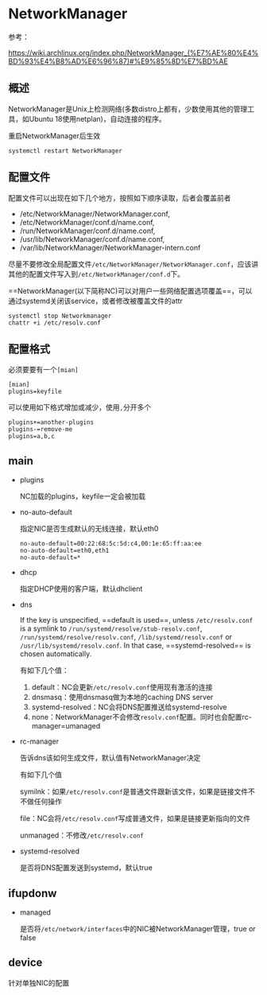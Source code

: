 # NetworkManager

参考：

https://wiki.archlinux.org/index.php/NetworkManager_(%E7%AE%80%E4%BD%93%E4%B8%AD%E6%96%87)#%E9%85%8D%E7%BD%AE

## 概述

NetworkManager是Unix上检测网络(多数distro上都有，少数使用其他的管理工具，如Ubuntu 18使用netplan)，自动连接的程序。

重启NetworkManager后生效

```
systemctl restart NetworkManager
```

## 配置文件

配置文件可以出现在如下几个地方，按照如下顺序读取，后者会覆盖前者

-  /etc/NetworkManager/NetworkManager.conf,
- /etc/NetworkManager/conf.d/name.conf,
- /run/NetworkManager/conf.d/name.conf,
- /usr/lib/NetworkManager/conf.d/name.conf,
- /var/lib/NetworkManager/NetworkManager-intern.conf

尽量不要修改全局配置文件`/etc/NetworkManager/NetworkManager.conf`，应该讲其他的配置文件写入到`/etc/NetworkManager/conf.d`下。

==NetworkManager(以下简称NC)可以对用户一些网络配置选项覆盖==，可以通过systemd关闭该service，或者修改被覆盖文件的attr

```
systemctl stop Networkmanager
chattr +i /etc/resolv.conf
```

## 配置格式

必须要要有一个`[mian]`

```
[mian]
plugins=keyfile
```

可以使用如下格式增加或减少，使用`,`分开多个

```
plugins+=another-plugins
plugins-=remove-me
plugins=a,b,c
```

## main

- plugins

  NC加载的plugins，keyfile一定会被加载

- no-auto-default

  指定NIC是否生成默认的无线连接，默认eth0

  ```
  no-auto-default=00:22:68:5c:5d:c4,00:1e:65:ff:aa:ee
  no-auto-default=eth0,eth1
  no-auto-default=*
  ```

- dhcp

  指定DHCP使用的客户端，默认dhclient

- dns

  If the key is unspecified, ==default is used==, unless `/etc/resolv.conf` is a symlink to `/run/systemd/resolve/stub-resolv.conf`, `/run/systemd/resolve/resolv.conf`,
     `/lib/systemd/resolv.conf` or `/usr/lib/systemd/resolv.conf`. In that case, ==systemd-resolved== is chosen automatically.

  有如下几个值：

  1. default：NC会更新`/etc/resolv.conf`使用现有激活的连接
  2. dnsmasq：使用dnsmasq做为本地的caching DNS server
  3. systemd-resolved：NC会将DNS配置推送给systemd-resolve
  4. none：NetworkManager不会修改`resolv.conf`配置。同时也会配置rc-manager=umanaged

- rc-manager

  告诉dns该如何生成文件，默认值有NetworkManager决定

  有如下几个值

  symilnk：如果`/etc/resolv.conf`是普通文件跟新该文件，如果是链接文件不不做任何操作

  file：NC会将`/etc/resolv.conf`写成普通文件，如果是链接更新指向的文件

  unmanaged：不修改`/etc/resolv.conf`

- systemd-resolved

  是否将DNS配置发送到systemd，默认true

## ifupdonw

- managed

  是否将`/etc/network/interfaces`中的NIC被NetworkManager管理，true or false

## device

针对单独NIC的配置



